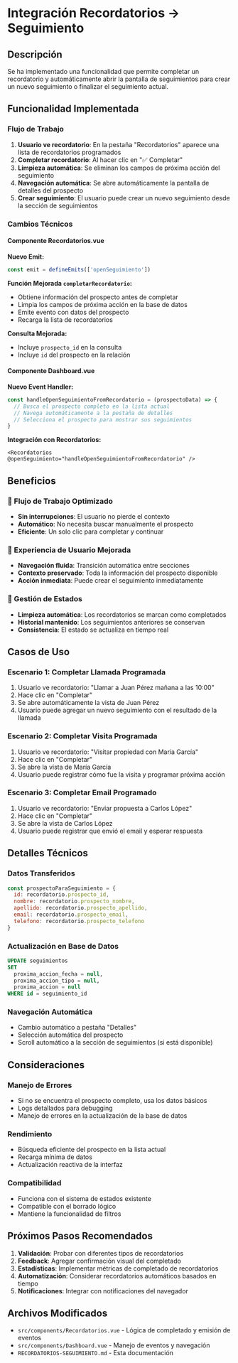 # Integración Recordatorios → Seguimiento

## Descripción

Se ha implementado una funcionalidad que permite completar un recordatorio y automáticamente abrir la pantalla de seguimientos para crear un nuevo seguimiento o finalizar el seguimiento actual.

## Funcionalidad Implementada

### Flujo de Trabajo

1. **Usuario ve recordatorio**: En la pestaña "Recordatorios" aparece una lista de recordatorios programados
2. **Completar recordatorio**: Al hacer clic en "✅ Completar"
3. **Limpieza automática**: Se eliminan los campos de próxima acción del seguimiento
4. **Navegación automática**: Se abre automáticamente la pantalla de detalles del prospecto
5. **Crear seguimiento**: El usuario puede crear un nuevo seguimiento desde la sección de seguimientos

### Cambios Técnicos

#### Componente Recordatorios.vue

**Nuevo Emit:**
```javascript
const emit = defineEmits(['openSeguimiento'])
```

**Función Mejorada `completarRecordatorio`:**
- Obtiene información del prospecto antes de completar
- Limpia los campos de próxima acción en la base de datos
- Emite evento con datos del prospecto
- Recarga la lista de recordatorios

**Consulta Mejorada:**
- Incluye `prospecto_id` en la consulta
- Incluye `id` del prospecto en la relación

#### Componente Dashboard.vue

**Nuevo Event Handler:**
```javascript
const handleOpenSeguimientoFromRecordatorio = (prospectoData) => {
  // Busca el prospecto completo en la lista actual
  // Navega automáticamente a la pestaña de detalles
  // Selecciona el prospecto para mostrar sus seguimientos
}
```

**Integración con Recordatorios:**
```vue
<Recordatorios @openSeguimiento="handleOpenSeguimientoFromRecordatorio" />
```

## Beneficios

### 🎯 Flujo de Trabajo Optimizado
- **Sin interrupciones**: El usuario no pierde el contexto
- **Automático**: No necesita buscar manualmente el prospecto
- **Eficiente**: Un solo clic para completar y continuar

### 📱 Experiencia de Usuario Mejorada
- **Navegación fluida**: Transición automática entre secciones
- **Contexto preservado**: Toda la información del prospecto disponible
- **Acción inmediata**: Puede crear el seguimiento inmediatamente

### 🔄 Gestión de Estados
- **Limpieza automática**: Los recordatorios se marcan como completados
- **Historial mantenido**: Los seguimientos anteriores se conservan
- **Consistencia**: El estado se actualiza en tiempo real

## Casos de Uso

### Escenario 1: Completar Llamada Programada
1. Usuario ve recordatorio: "Llamar a Juan Pérez mañana a las 10:00"
2. Hace clic en "Completar"
3. Se abre automáticamente la vista de Juan Pérez
4. Usuario puede agregar un nuevo seguimiento con el resultado de la llamada

### Escenario 2: Completar Visita Programada
1. Usuario ve recordatorio: "Visitar propiedad con María García"
2. Hace clic en "Completar"
3. Se abre la vista de María García
4. Usuario puede registrar cómo fue la visita y programar próxima acción

### Escenario 3: Completar Email Programado
1. Usuario ve recordatorio: "Enviar propuesta a Carlos López"
2. Hace clic en "Completar"
3. Se abre la vista de Carlos López
4. Usuario puede registrar que envió el email y esperar respuesta

## Detalles Técnicos

### Datos Transferidos
```javascript
const prospectoParaSeguimiento = {
  id: recordatorio.prospecto_id,
  nombre: recordatorio.prospecto_nombre,
  apellido: recordatorio.prospecto_apellido,
  email: recordatorio.prospecto_email,
  telefono: recordatorio.prospecto_telefono
}
```

### Actualización en Base de Datos
```sql
UPDATE seguimientos 
SET 
  proxima_accion_fecha = null,
  proxima_accion_tipo = null,
  proxima_accion = null
WHERE id = seguimiento_id
```

### Navegación Automática
- Cambio automático a pestaña "Detalles"
- Selección automática del prospecto
- Scroll automático a la sección de seguimientos (si está disponible)

## Consideraciones

### Manejo de Errores
- Si no se encuentra el prospecto completo, usa los datos básicos
- Logs detallados para debugging
- Manejo de errores en la actualización de la base de datos

### Rendimiento
- Búsqueda eficiente del prospecto en la lista actual
- Recarga mínima de datos
- Actualización reactiva de la interfaz

### Compatibilidad
- Funciona con el sistema de estados existente
- Compatible con el borrado lógico
- Mantiene la funcionalidad de filtros

## Próximos Pasos Recomendados

1. **Validación**: Probar con diferentes tipos de recordatorios
2. **Feedback**: Agregar confirmación visual del completado
3. **Estadísticas**: Implementar métricas de completado de recordatorios
4. **Automatización**: Considerar recordatorios automáticos basados en tiempo
5. **Notificaciones**: Integrar con notificaciones del navegador

## Archivos Modificados

- `src/components/Recordatorios.vue` - Lógica de completado y emisión de eventos
- `src/components/Dashboard.vue` - Manejo de eventos y navegación
- `RECORDATORIOS-SEGUIMIENTO.md` - Esta documentación
